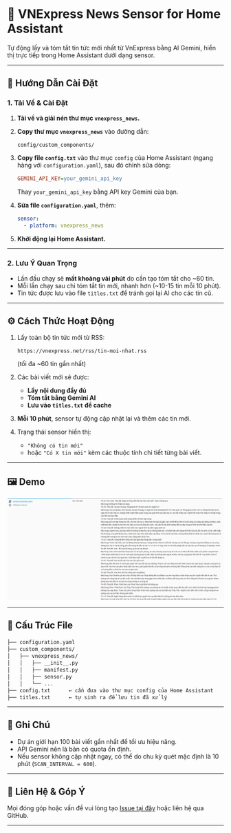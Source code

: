 
# 📰 VNExpress News Sensor for Home Assistant

Tự động lấy và tóm tắt tin tức mới nhất từ VnExpress bằng AI Gemini, hiển thị trực tiếp trong Home Assistant dưới dạng sensor.

---

## 🚀 Hướng Dẫn Cài Đặt

### 1. Tải Về & Cài Đặt

1. **Tải về và giải nén thư mục `vnexpress_news`.**
2. **Copy thư mục `vnexpress_news`** vào đường dẫn:
   ```
   config/custom_components/
   ```
3. **Copy file `config.txt`** vào thư mục `config` của Home Assistant (ngang hàng với `configuration.yaml`), sau đó chỉnh sửa dòng:
   ```ini
   GEMINI_API_KEY=your_gemini_api_key
   ```
   Thay `your_gemini_api_key` bằng API key Gemini của bạn.

4. **Sửa file `configuration.yaml`**, thêm:
   ```yaml
   sensor:
     - platform: vnexpress_news
   ```

5. **Khởi động lại Home Assistant.**

---

### 2. Lưu Ý Quan Trọng

- Lần đầu chạy sẽ **mất khoảng vài phút** do cần tạo tóm tắt cho ~60 tin.
- Mỗi lần chạy sau chỉ tóm tắt tin mới, nhanh hơn (~10-15 tin mỗi 10 phút).
- Tin tức được lưu vào file `titles.txt` để tránh gọi lại AI cho các tin cũ.

---

## ⚙️ Cách Thức Hoạt Động

1. Lấy toàn bộ tin tức mới từ RSS:
   ```
   https://vnexpress.net/rss/tin-moi-nhat.rss
   ```
   (tối đa ~60 tin gần nhất)

2. Các bài viết mới sẽ được:
   - **Lấy nội dung đầy đủ**
   - **Tóm tắt bằng Gemini AI**
   - **Lưu vào `titles.txt` để cache**

3. **Mỗi 10 phút**, sensor tự động cập nhật lại và thêm các tin mới.

4. Trạng thái sensor hiển thị:
   - `"Không có tin mới"`
   - hoặc `"Có X tin mới"` kèm các thuộc tính chi tiết từng bài viết.

---

## 🖼 Demo

![Demo](1.png)

---

## 📂 Cấu Trúc File

```
├── configuration.yaml
├── custom_components/
│   ├── vnexpress_news/
│   │   ├── __init__.py
│   │   ├── manifest.py
│   │   ├── sensor.py
│   │   └── ...
├── config.txt      ← cần đưa vào thư mục config của Home Assistant
├── titles.txt      ← tự sinh ra để lưu tin đã xử lý
```

---

## 📌 Ghi Chú

- Dự án giới hạn 100 bài viết gần nhất để tối ưu hiệu năng.
- API Gemini nên là bản có quota ổn định.
- Nếu sensor không cập nhật ngay, có thể do chu kỳ quét mặc định là 10 phút (`SCAN_INTERVAL = 600`).

---

## 💬 Liên Hệ & Góp Ý

Mọi đóng góp hoặc vấn đề vui lòng tạo [Issue tại đây](https://github.com/smarthomeblack/vnexpress_news/issues) hoặc liên hệ qua GitHub.

---
